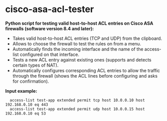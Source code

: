 # cisco-asa-acl-tester
**Python script for testing valid host-to-host ACL entries on Cisco ASA firewalls (software version 8.4 and later):**
  
  - Takes valid host-to-host ACL entries (TCP and UDP) from the clipboard.
  - Allows to choose the firewall to test the rules on from a menu.
  - Automatically finds the incoming interface and the name of the access-list configured on that interface.
  - Tests a new ACL entry against existing ones (supports and detects certain types of NAT).
  - Automatically configures corresponding ACL entries to allow the traffic through the firewall
     (shows the ACL lines before configuring and asks for confirmation).


**Input example:**
```
  access-list test-app extended permit tcp host 10.0.0.10 host 192.168.0.10 eq 443
  access-list test-app extended permit udp host 10.0.0.15 host 192.168.0.10 eq 53
```
